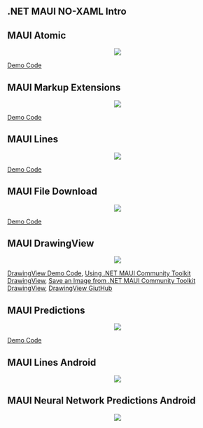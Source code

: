 ## .NET MAUI NO-XAML Intro

## MAUI Atomic  

<p align="center">
  <img src="https://github.com/grensen/maui/blob/main/figures/maui_atomic_code.png">
</p>

[Demo Code](https://github.com/grensen/maui/blob/main/code/maui_atomic.cs)

## MAUI Markup Extensions

<p align="center">
  <img src="https://github.com/grensen/maui/blob/main/figures/maui_markup_demo.png">
</p>

[Demo Code](https://github.com/grensen/maui/blob/main/code/maui_markup_demo.cs)

## MAUI Lines

<p align="center">
  <img src="https://github.com/grensen/maui/blob/main/figures/maui_lines.png">
</p>

[Demo Code](https://github.com/grensen/maui/blob/main/code/maui_lines.cs)

## MAUI File Download

<p align="center">
  <img src="https://github.com/grensen/maui/blob/main/figures/maui_file_download.png">
</p>

[Demo Code](https://github.com/grensen/maui/blob/main/code/maui_file_download.cs)

## MAUI DrawingView

<p align="center">
  <img src="https://github.com/grensen/maui/blob/main/figures/maui_drawView.png">
</p>

[DrawingView Demo Code](https://github.com/grensen/maui/blob/main/code/maui_drawView.cs),
[Using .NET MAUI Community Toolkit DrawingView](https://www.youtube.com/watch?v=7rw13_a5GR0),
[Save an Image from .NET MAUI Community Toolkit DrawingView](https://www.youtube.com/watch?v=OB65n17bR98),
[DrawingView GiutHub](https://github.com/jfversluis/MauiDrawingViewSample)

## MAUI Predictions

<p align="center">
  <img src="https://github.com/grensen/maui/blob/main/figures/maui_predictions.gif">
</p>

[Demo Code](https://github.com/grensen/maui/blob/main/code/maui_predictions.cs)

## MAUI Lines Android

<p align="center">
  <img src="https://github.com/grensen/maui/blob/main/figures/maui_lines_android.jpg">
</p>

## MAUI Neural Network Predictions Android

<p align="center">
  <img src="https://github.com/grensen/maui/blob/main/figures/maui_predictions_android.jpg">
</p>



